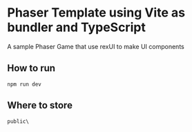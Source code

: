 ﻿# Phaser Template using Vite as bundler and TypeScript
 
 A sample Phaser Game that use rexUI to make UI components
 
 ## How to run
 ```
 npm run dev
 ```
 
 ## Where to store
 ```
 public\
 ```

